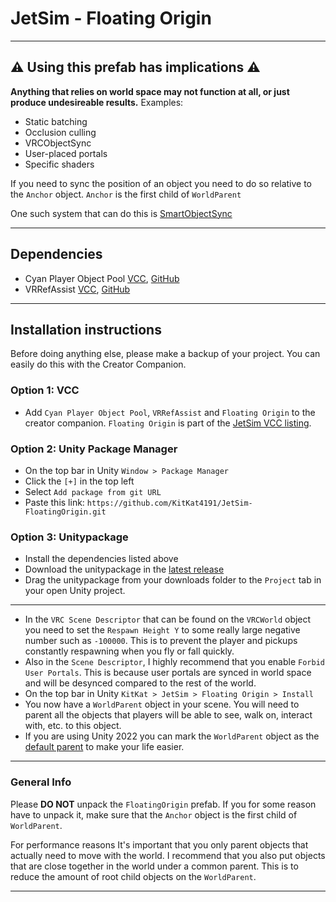 
# JetSim - Floating Origin

___

## ⚠ Using this prefab has implications ⚠

**Anything that relies on world space may not function at all, or just produce undesireable results.**
Examples:

* Static batching
* Occlusion culling
* VRCObjectSync
* User-placed portals
* Specific shaders

If you need to sync the position of an object you need to do so relative to the `Anchor` object.
`Anchor` is the first child of `WorldParent`

One such system that can do this is [SmartObjectSync](https://github.com/MMMaellon/SmartObjectSync)

___

## Dependencies

* Cyan Player Object Pool [VCC](https://cyanlaser.github.io/CyanPlayerObjectPool/), [GitHub](https://github.com/CyanLaser/CyanPlayerObjectPool)
* VRRefAssist [VCC](https://livedimensions.github.io/VRRefAssist/), [GitHub](https://github.com/LiveDimensions/VRRefAssist)

___

## Installation instructions

Before doing anything else, please make a backup of your project.
You can easily do this with the Creator Companion.

### Option 1: VCC

* Add `Cyan Player Object Pool`, `VRRefAssist` and `Floating Origin` to the creator companion.
    `Floating Origin` is part of the [JetSim VCC listing](https://kitkat4191.github.io/JetSim-VCC-Listing/).

### Option 2: Unity Package Manager

* On the top bar in Unity `Window > Package Manager`
* Click the `[+]` in the top left
* Select `Add package from git URL`
* Paste this link: `https://github.com/KitKat4191/JetSim-FloatingOrigin.git`

### Option 3: Unitypackage

* Install the dependencies listed above
* Download the unitypackage in the [latest release](https://github.com/KitKat4191/JetSim-FloatingOrigin/releases/latest)
* Drag the unitypackage from your downloads folder to the `Project` tab in your open Unity project.

___

* In the `VRC Scene Descriptor` that can be found on the `VRCWorld` object you need to set the `Respawn Height Y` to some really large negative number such as `-100000`. This is to prevent the player and pickups constantly respawning when you fly or fall quickly.
* Also in the `Scene Descriptor`, I highly recommend that you enable `Forbid User Portals`. This is because user portals are synced in world space and will be desynced compared to the rest of the world.
* On the top bar in Unity `KitKat > JetSim > Floating Origin > Install`
* You now have a `WorldParent` object in your scene. You will need to parent all the objects that players will be able to see, walk on, interact with, etc. to this object.
* If you are using Unity 2022 you can mark the `WorldParent` object as the [default parent](https://vrclibrary.com/wiki/books/whats-new-in-unity-2022/page/set-any-gameobject-as-default-parent) to make your life easier.

___

### General Info

Please **DO NOT** unpack the `FloatingOrigin` prefab. If you for some reason have to unpack it, make sure that the `Anchor` object is the first child of `WorldParent`.

For performance reasons It's important that you only parent objects that actually need to move with the world. I recommend that you also put objects that are close together in the world under a common parent. This is to reduce the amount of root child objects on the `WorldParent`.

___
